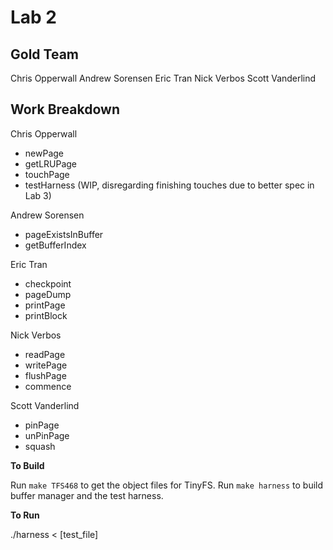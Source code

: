 # Lab 2

Gold Team
-----------

Chris Opperwall
Andrew Sorensen
Eric Tran
Nick Verbos
Scott Vanderlind

Work Breakdown
---------------

Chris Opperwall
* newPage
* getLRUPage
* touchPage
* testHarness (WIP, disregarding finishing touches due to better spec in Lab 3)

Andrew Sorensen
* pageExistsInBuffer
* getBufferIndex

Eric Tran
* checkpoint
* pageDump
* printPage
* printBlock

Nick Verbos
* readPage
* writePage
* flushPage
* commence

Scott Vanderlind
* pinPage
* unPinPage
* squash


__To Build__

Run `make TFS468` to get the object files for TinyFS.
Run `make harness` to build buffer manager and the test harness.

__To Run__

./harness < [test_file]

